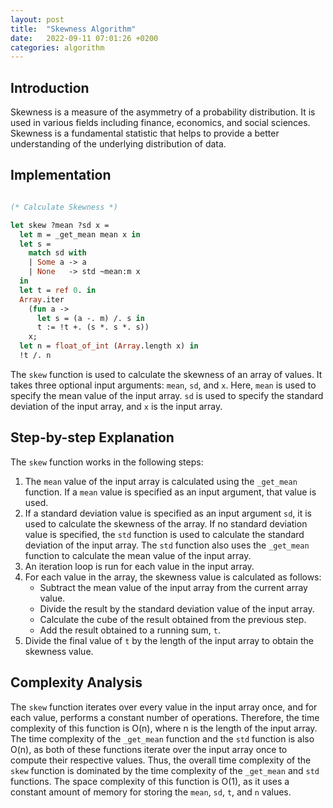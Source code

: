 ```yaml
---
layout: post
title:  "Skewness Algorithm"
date:   2022-09-11 07:01:26 +0200
categories: algorithm
---
```


## Introduction
Skewness is a measure of the asymmetry of a probability distribution. It is used in various fields including finance, economics, and social sciences. Skewness is a fundamental statistic that helps to provide a better understanding of the underlying distribution of data. 

## Implementation

```ocaml

(* Calculate Skewness *)

let skew ?mean ?sd x =
  let m = _get_mean mean x in
  let s =
    match sd with
    | Some a -> a
    | None   -> std ~mean:m x
  in
  let t = ref 0. in
  Array.iter
    (fun a ->
      let s = (a -. m) /. s in
      t := !t +. (s *. s *. s))
    x;
  let n = float_of_int (Array.length x) in
  !t /. n

```

The `skew` function is used to calculate the skewness of an array of values. It takes three optional input arguments: `mean`, `sd`, and `x`. Here, `mean` is used to specify the mean value of the input array. `sd` is used to specify the standard deviation of the input array, and `x` is the input array. 

## Step-by-step Explanation
The `skew` function works in the following steps:

1. The `mean` value of the input array is calculated using the `_get_mean` function. If a `mean` value is specified as an input argument, that value is used. 
2. If a standard deviation value is specified as an input argument `sd`, it is used to calculate the skewness of the array. If no standard deviation value is specified, the `std` function is used to calculate the standard deviation of the input array. The `std` function also uses the `_get_mean` function to calculate the mean value of the input array.
3. An iteration loop is run for each value in the input array.
4. For each value in the array, the skewness value is calculated as follows: 
    - Subtract the mean value of the input array from the current array value.
    - Divide the result by the standard deviation value of the input array.
    - Calculate the cube of the result obtained from the previous step.
    - Add the result obtained to a running sum, `t`.
5. Divide the final value of `t` by the length of the input array to obtain the skewness value.

## Complexity Analysis
The `skew` function iterates over every value in the input array once, and for each value, performs a constant number of operations. Therefore, the time complexity of this function is O(n), where n is the length of the input array. The time complexity of the `_get_mean` function and the `std` function is also O(n), as both of these functions iterate over the input array once to compute their respective values. Thus, the overall time complexity of the `skew` function is dominated by the time complexity of the `_get_mean` and `std` functions. The space complexity of this function is O(1), as it uses a constant amount of memory for storing the `mean`, `sd`, `t`, and `n` values.
